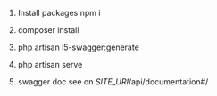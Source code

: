 1) Install packages
npm i

2) composer install

3) php artisan l5-swagger:generate

4) php artisan serve

5) swagger doc see on *SITE_URI*/api/documentation#/
